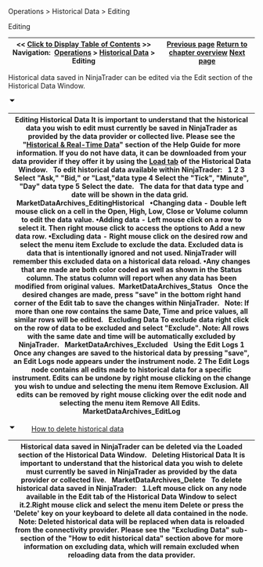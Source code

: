 ﻿


Operations \> Historical Data \> Editing






















Editing







| \<\< [Click to Display Table of Contents](editing.md) \>\> **Navigation:**     [Operations](operations.md) \> [Historical Data](historical_data_manager.md) \> Editing | [Previous page](exporting.md) [Return to chapter overview](historical_data_manager.md) [Next page](download.md) |
| --- | --- |














Historical data saved in NinjaTrader can be edited via the Edit section of the Historical Data Window.


![tog_minus](tog_minus.gif)




| Editing Historical Data It is important to understand that the historical data you wish to edit must currently be saved in NinjaTrader as provided by the data provider or collected live. Please see the "[Historical \& Real\-Time Data](data_by_provider.md)" section of the Help Guide for more information. If you do not have data, it can be downloaded from your data provider if they offer it by using the [Load tab](download.md) of the Historical Data Window.   To edit historical data available within NinjaTrader:   1 2 3 Select "Ask," "Bid," or "Last,"data type 4 Select the "Tick", "Minute", "Day" data type 5 Select the date.   The data for that data type and date will be shown in the data grid.   MarketDataArchives_EditingHistorical   •Changing data \- Double left mouse click on a cell in the Open, High, Low, Close or Volume column to edit the data value. •Adding data \- Left mouse click on a row to select it. Then right mouse click to access the options to Add a new data row. •Excluding data \- Right mouse click on the desired row and select the menu item Exclude to exclude the data. Excluded data is data that is intentionally ignored and not used. NinjaTrader will remember this excluded data on a historical data reload. •Any changes that are made are both color coded as well as shown in the Status column. The status column will report when any data has been modified from original values.  MarketDataArchives_Status   Once the desired changes are made, press "save" in the bottom right hand corner of the Edit tab to save the changes within NinjaTrader.    Note: If more than one row contains the same Date, Time and price values, all similar rows will be edited.    Excluding Data To exclude data right click on the row of data to be excluded and select "Exclude". Note: All rows with the same date and time will be automatically excluded by NinjaTrader.   MarketDataArchives_Excluded   Using the Edit Logs 1 Once any changes are saved to the historical data by pressing "save", an Edit Logs node appears under the instrument node.  2 The Edit Logs node contains all edits made to historical data for a specific instrument. Edits can be undone by right mouse clicking on the change you wish to undue and selecting the menu item Remove Exclusion. All edits can be removed by right mouse clicking over the edit node and selecting the menu item Remove All Edits.   MarketDataArchives_EditLog |
| --- |



![tog_minus](tog_minus.gif)        [How to delete historical data](javascript:HMToggle('toggle','HowToDeleteHistoricalData','HowToDeleteHistoricalData_ICON'))




| Historical data saved in NinjaTrader can be deleted via the Loaded section of the Historical Data Window.   Deleting Historical Data It is important to understand that the historical data you wish to delete must currently be saved in NinjaTrader as provided by the data provider or collected live.    MarketDataArchives_Delete   To delete historical data saved in NinjaTrader:   1\.Left mouse click on any node available in the Edit tab of the Historical Data Window to select it.2\.Right mouse click and select the menu item Delete or press the 'Delete' key on your keyboard to delete all data contained in the node.  Note: Deleted historical data will be replaced when data is reloaded from the connectivity provider. Please see the "Excluding Data" sub\-section of the "How to edit historical data" section above for more information on excluding data, which will remain excluded when reloading data from the data provider. |
| --- |










